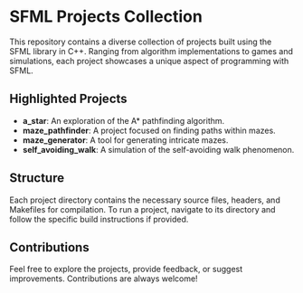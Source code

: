 # SFML Projects Collection

This repository contains a diverse collection of projects built using the SFML library in C++. Ranging from algorithm implementations to games and simulations, each project showcases a unique aspect of programming with SFML.

## Highlighted Projects

- **a_star**: An exploration of the A\* pathfinding algorithm.
- **maze_pathfinder**: A project focused on finding paths within mazes.
- **maze_generator**: A tool for generating intricate mazes.
- **self_avoiding_walk**: A simulation of the self-avoiding walk phenomenon.

## Structure

Each project directory contains the necessary source files, headers, and Makefiles for compilation. To run a project, navigate to its directory and follow the specific build instructions if provided.

## Contributions

Feel free to explore the projects, provide feedback, or suggest improvements. Contributions are always welcome!
